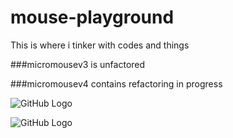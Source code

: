 # mouse-playground
This is where i tinker with codes and things

###micromousev3 
is unfactored

###micromousev4 
contains refactoring in progress

![GitHub Logo](/v3.png)

![GitHub Logo](/v4.png)

